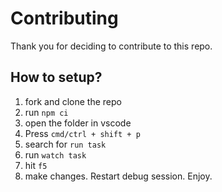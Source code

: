 # Contributing

Thank you for deciding to contribute to this repo.

## How to setup?

1. fork and clone the repo
2. run `npm ci`
3. open the folder in vscode
4. Press `cmd/ctrl + shift + p`
5. search for `run task`
6. run `watch task`
7. hit `f5`
8. make changes. Restart debug session. Enjoy.
